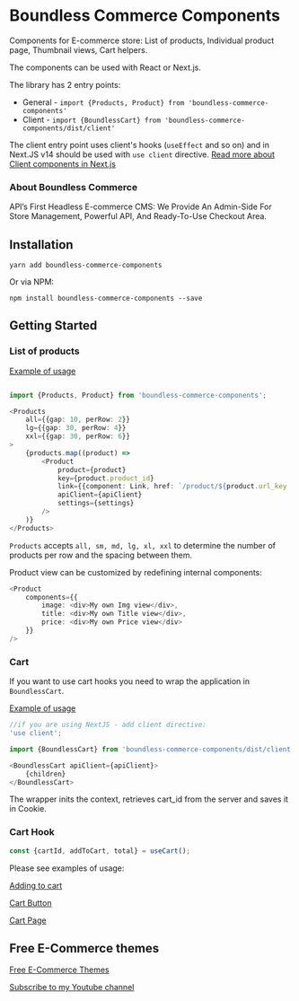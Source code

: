# Boundless Commerce Components

Components for E-commerce store: List of products, Individual product page, Thumbnail views, Cart helpers.

The components can be used with React or Next.js.

The library has 2 entry points: 

- General - `import {Products, Product} from 'boundless-commerce-components'`
- Client - `import {BoundlessCart} from 'boundless-commerce-components/dist/client'`

The client entry point uses client's hooks (`useEffect` and so on) and in Next.JS v14 should be used with `use client`
directive. [Read more about Client components in Next.js](https://nextjs.org/docs/app/building-your-application/rendering/client-components)

### About Boundless Commerce

API’s First Headless E-commerce CMS: We Provide An Admin-Side For Store Management, Powerful API, And Ready-To-Use
Checkout Area.

## Installation

`yarn add boundless-commerce-components`

Or via NPM:

`npm install boundless-commerce-components --save`

## Getting Started

### List of products

[Example of usage](https://github.com/kirill-zhirnov/next-ecommerce-starter-kit/blob/master/app/page.tsx)

```typescript jsx

import {Products, Product} from 'boundless-commerce-components';

<Products
	all={{gap: 10, perRow: 2}}
	lg={{gap: 30, perRow: 4}}
	xxl={{gap: 30, perRow: 6}}
>
	{products.map((product) =>
		<Product
			product={product}
			key={product.product_id}
			link={{component: Link, href: `/product/${product.url_key || product.product_id}`}}
			apiClient={apiClient}
			settings={settings}
		/>
	)}
</Products>
```

`Products` accepts `all, sm, md, lg, xl, xxl` to determine the number of products per row and the spacing between them.

Product view can be customized by redefining internal components:

```typescript jsx
<Product
	components={{
		image: <div>My own Img view</div>,
		title: <div>My own Title view</div>,
		price: <div>My own Price view</div>
	}}
/>
```

### Cart

If you want to use cart hooks you need to wrap the application in `BoundlessCart`.

[Example of usage](https://github.com/kirill-zhirnov/next-ecommerce-starter-kit/blob/master/components/wrapperForCartContext.tsx)

```typescript jsx
//if you are using NextJS - add client directive:
'use client';

import {BoundlessCart} from 'boundless-commerce-components/dist/client';

<BoundlessCart apiClient={apiClient}>
	{children}
</BoundlessCart>
```

The wrapper inits the context, retrieves cart_id from the server and saves it in Cookie.

### Cart Hook

```typescript jsx
const {cartId, addToCart, total} = useCart();
```

Please see examples of usage:

[Adding to cart](https://github.com/kirill-zhirnov/next-ecommerce-starter-kit/blob/master/components/product/addToCart.tsx)

[Cart Button](https://github.com/kirill-zhirnov/next-ecommerce-starter-kit/blob/master/components/cart/fab.tsx)

[Cart Page](https://github.com/kirill-zhirnov/next-ecommerce-starter-kit/blob/master/components/cart/cartPageBody.tsx)

## Free E-Commerce themes

[Free E-Commerce Themes](https://boundless-commerce.com/templates)

[Subscribe to my Youtube channel](https://www.youtube.com/@jam-stack-ninja)